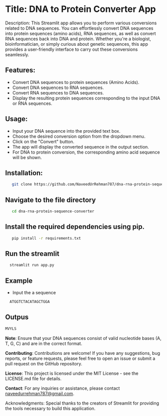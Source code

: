 # Title: DNA to Protein Converter App

Description:
This Streamlit app allows you to perform various conversions related to DNA sequences. You can effortlessly convert DNA sequences into protein sequences (amino acids), RNA sequences, as well as convert RNA sequences back into DNA and protein. Whether you're a biologist, bioinformatician, or simply curious about genetic sequences, this app provides a user-friendly interface to carry out these conversions seamlessly.

## Features:

  -  Convert DNA sequences to protein sequences (Amino Acids).
  -  Convert DNA sequences to RNA sequences.
  -  Convert RNA sequences to DNA sequences.
  -  Display the resulting protein sequences corresponding to the input DNA or RNA sequences.

## Usage:

   - Input your DNA sequence into the provided text box.
   - Choose the desired conversion option from the dropdown menu.
   - Click on the "Convert" button.
   - The app will display the converted sequence in the output section.
   - For DNA to protein conversion, the corresponding amino acid sequence will be shown.

## Installation:

```bash
   git clone https://github.com/NaveedUrRehman787/dna-rna-protein-sequence-converter.git
```

## Navigate to the file directory
```bash
   cd dna-rna-protein-sequence-converter
```
## Install the required dependencies using pip.
```bash
   pip install -r requirements.txt
```
## Run the streamlit
```bash
  streamlit run app.py
```
## Example
  - Input the a sequence
```bash
  ATGGTCTACATAGCTGGA
```
## Outpus
 ```bash
 MVYLS
```

**Note**: Ensure that your DNA sequences consist of valid nucleotide bases (A, T, G, C) and are in the correct format.

**Contributing**:
Contributions are welcome! If you have any suggestions, bug reports, or feature requests, please feel free to open an issue or submit a pull request on the GitHub repository.

**License**:
This project is licensed under the MIT License - see the LICENSE.md file for details.

**Contact**:
For any inquiries or assistance, please contact naveedurrehman787@gmail.com.

Acknowledgments:
Special thanks to the creators of Streamlit for providing the tools necessary to build this application.



























